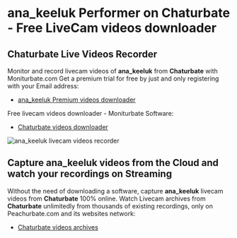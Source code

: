 # ana_keeluk Performer on Chaturbate - Free LiveCam videos downloader

## Chaturbate Live Videos Recorder

Monitor and record livecam videos of **ana_keeluk** from **Chaturbate** with Moniturbate.com
Get a premium trial for free by just and only registering with your Email address:
* [ana_keeluk Premium videos downloader](https://moniturbate.com/request-demo-licence-key.html)

Free livecam videos downloader - Moniturbate Software:
* [Chaturbate videos downloader](https://moniturbate.com/moniturbate-download-software.html)

![ana_keeluk livecam videos recorder](https://peachurnet.com/templates/moniturbate-software.png)


## Capture ana_keeluk videos from the Cloud and watch your recordings on Streaming

Without the need of downloading a software, capture **ana_keeluk** livecam videos from **Chaturbate** 100% online.
Watch Livecam archives from **Chaturbate** unlimitedly from thousands of existing recordings, only on Peachurbate.com and its websites network:
* [Chaturbate videos archives](https://peachurnet.com/)
